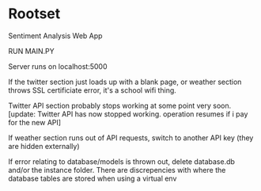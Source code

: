 # Rootset
 Sentiment Analysis Web App
 
RUN MAIN.PY

Server runs on localhost:5000

If the twitter section just loads up with a blank page, or weather section throws SSL certificiate error, it's a school wifi thing.

Twitter API section probably stops working at some point very soon.
[update: Twitter API has now stopped working. operation resumes if i pay for the new API]

If weather section runs out of API requests, switch to another API key (they are hidden externally)

If error relating to database/models is thrown out, delete database.db and/or the instance folder. There are discrepencies with where the database tables are stored when using a virtual env

